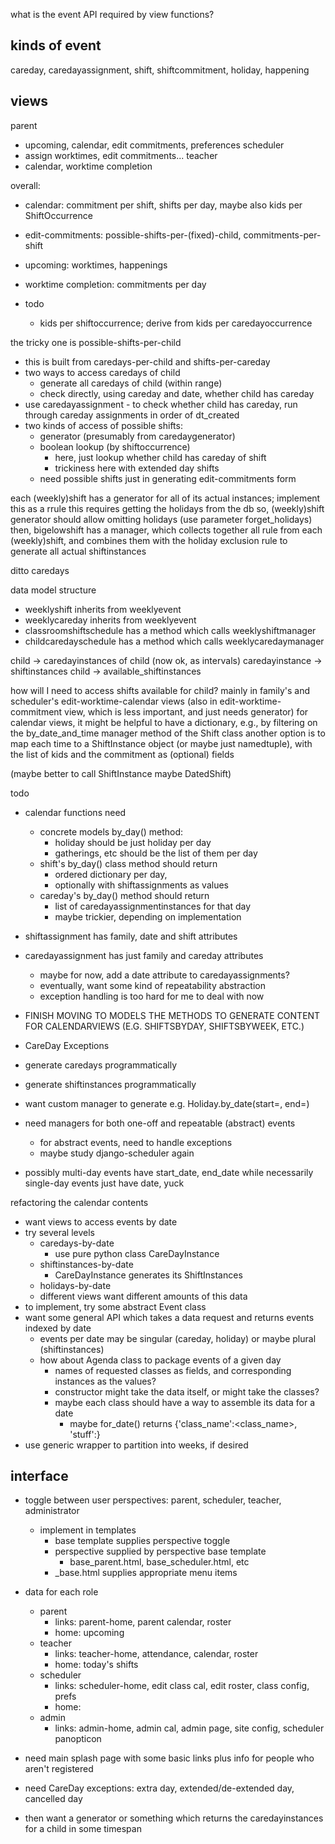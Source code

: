 what is the event API required by view functions?

kinds of event
--------------

careday, caredayassignment, shift, shiftcommitment, holiday, happening

views
-----

parent
- upcoming, calendar, edit commitments, preferences
scheduler
- assign worktimes, edit commitments...
teacher
- calendar, worktime completion

overall: 
- calendar: commitment per shift, shifts per day, maybe also kids per ShiftOccurrence
- edit-commitments: possible-shifts-per-(fixed)-child, commitments-per-shift
- upcoming: worktimes, happenings
- worktime completion: commitments per day

- todo
    - kids per shiftoccurrence; derive from kids per caredayoccurrence



the tricky one is possible-shifts-per-child
- this is built from caredays-per-child and shifts-per-careday
- two ways to access caredays of child
    - generate all caredays of child (within range)
    - check directly, using careday and date, whether child has careday
- use caredayassignment
        - to check whether child has careday, run through careday assignments in order of dt_created
- two kinds of access of possible shifts:
    - generator (presumably from caredaygenerator)
    - boolean lookup (by shiftoccurrence)
        - here, just lookup whether child has careday of shift
        - trickiness here with extended day shifts
    - need possible shifts just in generating edit-commitments form

    


each (weekly)shift has a generator for all of its actual instances; implement this as a rrule
this requires getting the holidays from the db
so, (weekly)shift generator should allow omitting holidays (use parameter forget_holidays)
then, bigelowshift has a manager, which collects together all rule from each (weekly)shift, and combines them with the holiday exclusion rule to generate all actual shiftinstances

ditto caredays

data model structure
- weeklyshift inherits from weeklyevent
- weeklycareday inherits from weeklyevent
- classroomshiftschedule has a method which calls weeklyshiftmanager
- childcaredayschedule has a method which calls weeklycaredaymanager


child -> caredayinstances of child (now ok, as intervals)
caredayinstance -> shiftinstances 
child -> available_shiftinstances

how will I need to access shifts available for child?
mainly in family's and scheduler's edit-worktime-calendar views
(also in edit-worktime-commitment view, which is less important, and just needs generator)
for calendar views, it might be helpful to have a dictionary, e.g., by filtering on the by_date_and_time manager method of the Shift class
another option is to map each time to a ShiftInstance object (or maybe just namedtuple), with the list of kids and the commitment as (optional) fields

(maybe better to call ShiftInstance maybe DatedShift)



todo 

- calendar functions need
    - concrete models by_day() method:
        - holiday should be just holiday per day
        - gatherings, etc should be the list of them per day
    - shift's by_day() class method should return
        - ordered dictionary per day, 
        - optionally with shiftassignments as values
    - careday's by_day() method should return
        - list of caredayassignmentinstances for that day
        - maybe trickier, depending on implementation


- shiftassignment has family, date and shift attributes
- caredayassignment has just family and careday attributes
  - maybe for now, add a date attribute to caredayassignments?
  - eventually, want some kind of repeatability abstraction
  - exception handling is too hard for me to deal with now



- FINISH MOVING TO MODELS THE METHODS TO GENERATE CONTENT FOR CALENDARVIEWS (E.G. SHIFTSBYDAY, SHIFTSBYWEEK, ETC.)
- CareDay Exceptions
- generate caredays programmatically
- generate shiftinstances programmatically

- want custom manager to generate e.g. Holiday.by_date(start=<start>, end=<end>)
- need managers for both one-off and repeatable (abstract) events
    - for abstract events, need to handle exceptions
    - maybe study django-scheduler again
- possibly multi-day events have start_date, end_date while necessarily single-day events just have date, yuck


refactoring the calendar contents

- want views to access events by date
- try several levels
    - caredays-by-date
        - use pure python class CareDayInstance
    - shiftinstances-by-date
        - CareDayInstance generates its ShiftInstances
    - holidays-by-date
    - different views want different amounts of this data
- to implement, try some abstract Event class
- want some general API which takes a data request and returns events indexed by date
    - events per date may be singular (careday, holiday) or maybe plural (shiftinstances)
    - how about Agenda class to package events of a given day
        - names of requested classes as fields, and corresponding instances as the values?
        - constructor might take the data itself, or might take the classes?
        - maybe each class should have a way to assemble its data for a date
            - maybe for_date() returns {'class_name':<class_name>, 'stuff':<stuff>}
- use generic wrapper to partition into weeks, if desired







interface
---------

- toggle between user perspectives: parent, scheduler, teacher, administrator
    - implement in templates
        - base template supplies perspective toggle
        - perspective supplied by perspective base template
            - base_parent.html, base_scheduler.html, etc
        - <perspective>_base.html supplies appropriate menu items

- data for each role
    - parent
        - links: parent-home, parent calendar, roster
        - home: upcoming
    - teacher
        - links: teacher-home, attendance, calendar, roster
        - home: today's shifts
    - scheduler
        - links: scheduler-home, edit class cal, edit roster, class config, prefs
        - home: 
    - admin
        - links: admin-home, admin cal, admin page, site config, scheduler panopticon


- need main splash page with some basic links plus info for people who aren't registered

- need CareDay exceptions: extra day, extended/de-extended day, cancelled day
- then want a generator or something which returns the caredayinstances for a child in some timespan
